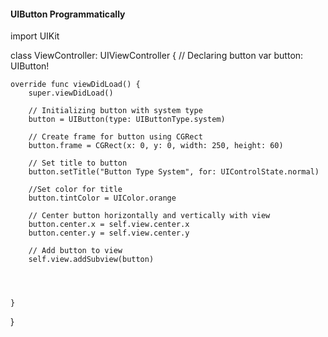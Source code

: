 
#### UIButton Programmatically ####

import UIKit

class ViewController: UIViewController {
    // Declaring button
    var button: UIButton!
    
    override func viewDidLoad() {
        super.viewDidLoad()
        
        // Initializing button with system type
        button = UIButton(type: UIButtonType.system)
        
        // Create frame for button using CGRect
        button.frame = CGRect(x: 0, y: 0, width: 250, height: 60)
        
        // Set title to button
        button.setTitle("Button Type System", for: UIControlState.normal)
       
        //Set color for title
        button.tintColor = UIColor.orange
        
        // Center button horizontally and vertically with view
        button.center.x = self.view.center.x
        button.center.y = self.view.center.y
        
        // Add button to view
        self.view.addSubview(button)
        
        
        
        
    }



}
